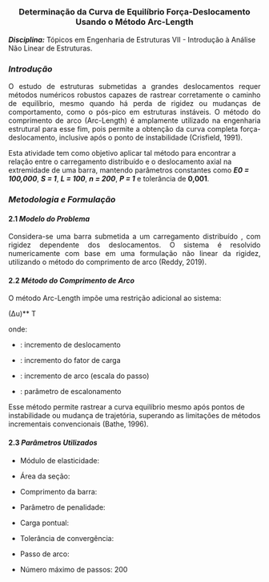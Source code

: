 ## <h3 align="center"> Determinação da Curva de Equilíbrio Força-Deslocamento Usando o Método Arc-Length </h3>

**_Disciplina:_** Tópicos em Engenharia de Estruturas VII - Introdução à Análise Não Linear de Estruturas.

### **_Introdução_**

<p align="justify"> O estudo de estruturas submetidas a grandes deslocamentos requer métodos numéricos robustos capazes de rastrear corretamente o caminho de equilíbrio, mesmo quando há perda de rigidez ou mudanças de comportamento, como o pós-pico em estruturas instáveis. O método do comprimento de arco (Arc-Length) é amplamente utilizado na engenharia estrutural para esse fim, pois permite a obtenção da curva completa força-deslocamento, inclusive após o ponto de instabilidade (Crisfield, 1991).

Esta atividade tem como objetivo aplicar tal método para encontrar a relação entre o carregamento distribuído  e o deslocamento axial na extremidade de uma barra, mantendo parâmetros constantes como **_E0 = 100,000_**, **_S = 1_**, **_L = 100_**, **_n = 200_**, **_P = 1_**  e tolerância de **0,001**.</p>

### **_Metodologia e Formulação_**
#### **2.1 _Modelo do Problema_**

<p align="justify"> Considera-se uma barra submetida a um carregamento distribuído , com rigidez dependente dos deslocamentos. O sistema é resolvido numericamente com base em uma formulação não linear da rigidez, utilizando o método do comprimento de arco (Reddy, 2019).</p>
 
#### **2.2 _Método do Comprimento de Arco_**

<p align="justify"> O método Arc-Length impõe uma restrição adicional ao sistema:

(Δu)** T

onde:

- : incremento de deslocamento

- : incremento do fator de carga

- : incremento de arco (escala do passo)

- : parâmetro de escalonamento

Esse método permite rastrear a curva equilíbrio mesmo após pontos de instabilidade ou mudança de trajetória, superando as limitações de métodos incrementais convencionais (Bathe, 1996).</p>

#### **2.3 _Parâmetros Utilizados_**

- Módulo de elasticidade: 

- Área da seção: 

- Comprimento da barra: 

- Parâmetro de penalidade: 

- Carga pontual: 

- Tolerância de convergência: 

- Passo de arco: 

- Número máximo de passos: 200
